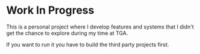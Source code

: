 # Work In Progress

This is a personal project where I develop features and systems that I didn't get the chance to explore during my time at TGA.

If you want to run it you have to build the third party projects first.
